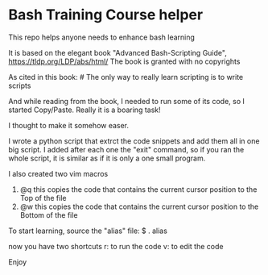# Bash Training Course helper

This repo helps anyone needs to enhance bash learning

It is based on the elegant book "Advanced Bash-Scripting Guide", https://tldp.org/LDP/abs/html/
The book is granted with no copyrights

As cited in this book:
    # The only way to really learn scripting is to write scripts

And while reading from the book, I needed to run some of its code, so I started Copy/Paste.
Really it is a boaring task!

I thought to make it somehow easer.

I wrote a python script that extrct the code snippets and add them all in one big script. I added after each one the "exit" command, so if you ran the whole script, it is similar as if it is only a one small program.

I also created two vim macros
1. @q
    this copies the code that contains the current cursor position to the Top of the file
2. @w
    this copies the code that contains the current cursor position to the Bottom of the file

To start learning, source the "alias" file:
    $ . alias

now you have two shortcuts
r: to run the code
v: to edit the code

Enjoy
